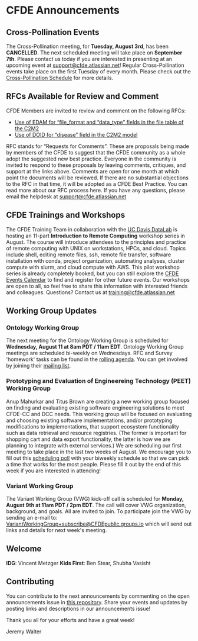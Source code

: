 # CFDE Announcements

## Cross-Pollination Events
The Cross-Pollination meeting, for **Tuesday, August 3rd**, has been **CANCELLED**. The next scheduled meeting will take place on **September 7th**.  Please contact us today if you are interested in presenting at an upcoming event at support@cfde.atlassian.net! Regular Cross-Pollination events take place on the first Tuesday of every month. Please check out the  [Cross-Pollination Schedule](https://docs.google.com/spreadsheets/d/1hQAeOLkivUZZnwZ_KxfGw3neezMaWbrPk9nnFiKfQGA/edit?usp=sharing) for more details.

## RFCs Available for Review and Comment
CFDE Members are invited to review and comment on the following RFCs:
- [Use of EDAM for “file_format and “data_type” fields in the file table of the C2M2](https://docs.google.com/document/d/1HQPtk6381Yncxp8Apzxyv8YwPNYIcvWEAH0gKraqKHE/edit)
- [Use of DOID for “disease” field in the C2M2 model](https://docs.google.com/document/d/1OS_69jvdexMvH9KSptGDAKAXCzyDtca2M0VjsGXImEE/edit)

RFC stands for “Requests for Comments”. These are proposals being made by members of the CFDE to suggest that the CFDE community as a whole adopt the suggested new best practice. Everyone in the community is invited to respond to these proposals by leaving comments, critiques, and support at the links above. Comments are open for one month at which point the documents will be reviewed. If there are no substantial objections to the RFC in that time, it will be adopted as a CFDE Best Practice. You can read more about our RFC process here.
If you have any questions, please email the helpdesk at support@cfde.atlassian.net

## CFDE Trainings and Workshops
The CFDE Training Team in collaboration with the [UC Davis DataLab](https://datalab.ucdavis.edu/eventscalendar/introduction-to-remote-computing-11-part-series-workshop-1-intro-to-shell/) is hosting an 11-part **Introduction to Remote Computing** workshop series in August. The course will introduce attendees to the principles and practice of remote computing with UNIX on workstations, HPCs, and cloud. Topics include shell, editing remote files, ssh, remote file transfer, software installation with conda, project organization, automating analyses, cluster compute with slurm, and cloud compute with AWS. This pilot workshop series is already completely booked, but you can still explore the [CFDE Events Calendar](https://www.nih-cfde.org/events/?pk_campaign=anc) to find and register for other future events. Our workshops are open to all, so feel free to share this information with interested friends and colleagues. Questions? Contact us at training@cfde.atlassian.net

## Working Group Updates

### Ontology Working Group
The next meeting for the Ontology Working Group is scheduled for **Wednesday, August 11 at 8am PDT / 11am EDT**. Ontology Working Group meetings are scheduled bi-weekly on Wednesdays. RFC and Survey 'homework' tasks can be found in the [rolling agenda](https://docs.google.com/document/d/1VoHHBeWfol6XNJa3kzOnOFuTaIrcLYbqKYQcOnj1oh4/edit#heading=h.3ia46913z0oa). You can get involved by joining their [mailing list](https://cfdepublic.groups.io/g/OntologyWorkingGroup).

### Prototyping and Evaluation of Engineereing Technology (PEET) Working Group
Anup Mahurkar and Titus Brown are creating a new working group focused on finding and evaluating existing software engineering solutions to meet CFDE-CC and DCC needs. This working group will be focused on evaluating and choosing existing software implementations, and/or prototyping modifications to implementations, that support ecosystem functionality such as data retrieval and resource registries. (The former is important for shopping cart and data export functionality, the latter is how we are planning to integrate with external services.) We are scheduling our first meeting to take place in the last two weeks of August. We encourage you to fill out this [scheduling poll](https://doodle.com/poll/xuehqyxi49sgk268?utm_source=poll&utm_medium=link) with your biweekly schedule so that we can pick a time that works for the most people. Please fill it out by the end of this week if you are interested in attending!

### Variant Working Group
The Variant Working Group (VWG) kick-off call is scheduled for **Monday, August 9th at 11am PDT / 2pm EDT**. The call will cover VWG organization, background, and goals. All are invited to join. To participate join the VWG by sending an e-mail to: VariantWorkingGroup+subscribe@CFDEpublic.groups.io which will send out links and details for next week's meeting. 

## Welcome
**IDG**: Vincent Metzger
**Kids First**: Ben Stear, Shubha Vasisht

## Contributing
You can contribute to the next announcements by commenting on the open announcements issue in [this repository](https://github.com/nih-cfde/announcements/issues). Share your events and updates by posting links and descriptions in our announcements issue!

Thank you all for your efforts and have a great week!

Jeremy Walter
